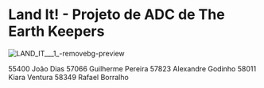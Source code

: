 # Land It! - Projeto de ADC de The Earth Keepers

![LAND_IT___1_-removebg-preview](https://user-images.githubusercontent.com/72753255/167316311-fe28c8f3-874f-4f73-8d5d-8c9881dbb102.png)


55400 João Dias
57066 Guilherme Pereira
57823 Alexandre Godinho
58011 Kiara Ventura
58349 Rafael Borralho

